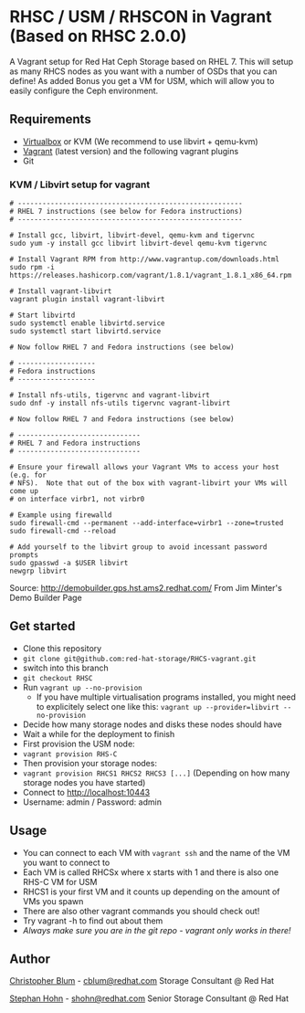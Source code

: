# RHSC / USM / RHSCON in Vagrant (Based on RHSC 2.0.0)

A Vagrant setup for Red Hat Ceph Storage based on RHEL 7. This will setup as many RHCS nodes as you want with a number of OSDs that you can define! As added Bonus you get a VM for USM, which will allow you to easily configure the Ceph environment.


## Requirements
* [Virtualbox](https://www.virtualbox.org/wiki/Downloads) or KVM (We recommend to use libvirt + qemu-kvm)
* [Vagrant](https://www.vagrantup.com/) (latest version) and the following vagrant plugins
* Git

### KVM / Libvirt setup for vagrant


	# -------------------------------------------------------
	# RHEL 7 instructions (see below for Fedora instructions)
	# -------------------------------------------------------

	# Install gcc, libvirt, libvirt-devel, qemu-kvm and tigervnc
	sudo yum -y install gcc libvirt libvirt-devel qemu-kvm tigervnc

	# Install Vagrant RPM from http://www.vagrantup.com/downloads.html
	sudo rpm -i https://releases.hashicorp.com/vagrant/1.8.1/vagrant_1.8.1_x86_64.rpm

	# Install vagrant-libvirt
	vagrant plugin install vagrant-libvirt

	# Start libvirtd
	sudo systemctl enable libvirtd.service
	sudo systemctl start libvirtd.service

	# Now follow RHEL 7 and Fedora instructions (see below)

	# -------------------
	# Fedora instructions
	# -------------------

	# Install nfs-utils, tigervnc and vagrant-libvirt
	sudo dnf -y install nfs-utils tigervnc vagrant-libvirt

	# Now follow RHEL 7 and Fedora instructions (see below)

	# ------------------------------
	# RHEL 7 and Fedora instructions
	# ------------------------------

	# Ensure your firewall allows your Vagrant VMs to access your host (e.g. for
	# NFS).  Note that out of the box with vagrant-libvirt your VMs will come up
	# on interface virbr1, not virbr0

	# Example using firewalld
	sudo firewall-cmd --permanent --add-interface=virbr1 --zone=trusted
	sudo firewall-cmd --reload

	# Add yourself to the libvirt group to avoid incessant password prompts
	sudo gpasswd -a $USER libvirt
	newgrp libvirt
Source: <http://demobuilder.gps.hst.ams2.redhat.com/> From Jim Minter's Demo Builder Page


## Get started
* Clone this repository
 * `git clone git@github.com:red-hat-storage/RHCS-vagrant.git`
* switch into this branch
 *  `git checkout RHSC`
* Run `vagrant up --no-provision`
	* If you have multiple virtualisation programs installed, you might need to explicitely select one like this: `vagrant up --provider=libvirt --no-provision`    
* Decide how many storage nodes and disks these nodes should have
* Wait a while for the deployment to finish
* First provision the USM node:
 * `vagrant provision RHS-C`
* Then provision your storage nodes:
 * `vagrant provision RHCS1 RHCS2 RHCS3 [...]` (Depending on how many storage nodes you have started)
* Connect to <http://localhost:10443>
 * Username: admin / Password: admin 



## Usage
* You can connect to each VM with `vagrant ssh` and the name of the VM you want to connect to
* Each VM is called RHCSx where x starts with 1 and there is also one RHS-C VM for USM
 * RHCS1 is your first VM and it counts up depending on the amount of VMs you spawn
* There are also other vagrant commands you should check out!
 * Try vagrant -h to find out about them
* *Always make sure you are in the git repo - vagrant only works in there!*

## Author
[Christopher Blum](mailto:cblum@redhat.com) - <cblum@redhat.com>
Storage Consultant @ Red Hat

[Stephan Hohn](mailto:shohn@redhat.com) - <shohn@redhat.com>
Senior Storage Consultant @ Red Hat
